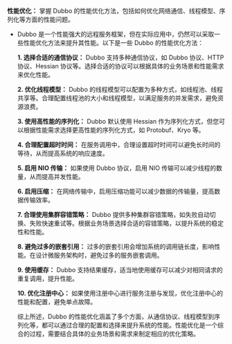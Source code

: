 **性能优化：** 掌握 Dubbo 的性能优化方法，包括如何优化网络通信、线程模型、序列化等方面的性能问题。

- Dubbo 是一个性能强大的远程服务框架，但在实际应用中，仍然可以采取一些性能优化方法来提升其性能。以下是一些 Dubbo 的性能优化方法：

  **1. 选择合适的通信协议：** Dubbo 支持多种通信协议，如 Dubbo 协议、HTTP 协议、Hessian 协议等。选择合适的协议可以根据具体的业务场景和性能需求来优化性能。

  **2. 优化线程模型：** Dubbo 的线程模型可以配置为多种方式，如线程池、线程共享等。合理配置线程池的大小和线程模型，以满足服务的并发需求，避免资源浪费。

  **3. 使用高性能的序列化：** Dubbo 默认使用 Hessian 作为序列化方式，但您可以根据性能需求选择更高性能的序列化方式，如 Protobuf、Kryo 等。

  **4. 合理配置超时时间：** 在服务调用中，合理设置超时时间可以避免长时间的等待，从而提高系统的响应速度。

  **5. 启用 NIO 传输：** 如果使用 Dubbo 协议，启用 NIO 传输可以减少线程的数量，从而提高并发性能。

  **6. 启用压缩：** 在网络传输中，启用压缩功能可以减少数据的传输量，提高数据传输效率。

  **7. 合理使用集群容错策略：** Dubbo 提供多种集群容错策略，如失败自动切换、失败快速重试等。根据业务场景选择合适的容错策略，以提升系统的稳定性和性能。

  **8. 避免过多的嵌套引用：** 过多的嵌套引用会增加系统的调用链长度，影响性能。在设计微服务架构时，避免过多的服务嵌套调用。

  **9. 使用缓存：** Dubbo 支持结果缓存，适当地使用缓存可以减少对相同请求的重复调用，提升性能。

  **10. 优化注册中心：** 如果使用注册中心进行服务注册与发现，优化注册中心的性能和配置，避免单点故障。

  综上所述，Dubbo 的性能优化涵盖了多个方面，从通信协议、线程模型到序列化等，都可以通过合理的配置和选择来提升系统的性能。性能优化是一个综合的过程，需要结合具体的业务场景和需求来制定相应的优化策略。